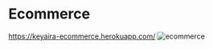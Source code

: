 # Ecommerce
https://keyaira-ecommerce.herokuapp.com/
![ecommerce](https://user-images.githubusercontent.com/55303243/166391088-bcbf20c0-d7b7-4e90-9872-2ba16c342daa.png)
